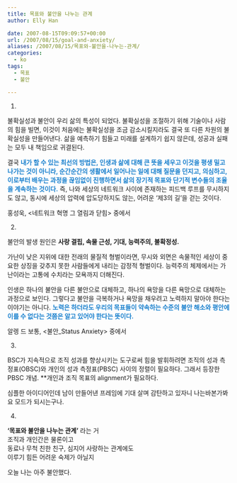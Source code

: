 ```yaml
---
title: 목표와 불안을 나누는 관계
author: Elly Han

date: 2007-08-15T09:09:57+00:00
url: /2007/08/15/goal-and-anxiety/
aliases: /2007/08/15/목표와-불안을-나누는-관계/
categories:
  - ko
tags:
  - 목표
  - 불안

---
```

1.

불확실성과 불안이 우리 삶의 특성이 되었다. 불확실성을 조절하기 위해 기술이나 사람의 힘을 빌면, 이것이 처음에는 불확실성을 조금 감소시킬지라도 결국 또 다른 차원의 불확실성을 만들어낸다. 삶을 예측하기 힘들고 미래를 설계하기 쉽지 않은데, 성공과 실패는 모두 내 책임으로 귀결된다.

  


결국 <FONT color="#177fcd"><STRONG>내가 할 수 있는 최선의 방법은, 인생과 삶에 대해 큰 뜻을 세우고 이것을 평생 밀고 나가는 것이 아니라, 순간순간의 생활에서 일어나는 일에 대해 질문을 던지고, 의심하고, 이로부터 배우는 과정을 끊임없이 진행하면서 삶의 장기적 목표와 단기적 변수들의 조율을 계속하는 것이다.</STRONG></FONT> 즉, 나와 세상의 네트워크 사이에 존재하는 피드백 루프를 무시하지도 않고, 동시에 세상의 압력에 압도당하지도 않는, 어려운 &#8216;제3의 길&#8217;을 걷는 것이다. 

홍성욱, <네트워크 혁명 그 열림과 닫힘> 중에서

2.

불안의 발생 원인은 **사랑 결핍, 속물 근성, 기대, 능력주의, 불확정성.**

가난이 낮은 지위에 대한 전래의 물질적 형벌이라면, 무시와 외면은 속물적인 세상이 중요한 상징을 갖추지 못한 사람들에게 내리는 감정적 형벌이다. 능력주의 체제에서는 가난이라는 고통에 수치라는 모욕까지 더해진다.

인생은 하나의 불안을 다른 불안으로 대체하고, 하나의 욕망을 다른 욕망으로 대체하는 과정으로 보인다. 그렇다고 불안을 극복하거나 욕망을 채우려고 노력하지 말아야 한다는 이야기는 아니다. <FONT color="#177fcd"><STRONG>노력은 하더라도 우리의 목표들이 약속하는 수준의 불안 해소와 평안에 이를 수 없다는 것쯤은 알고 있어야 한다는 뜻이다.</STRONG></FONT>

알렝 드 보통, <불안_Status Anxiety> 중에서

3.

BSC가 지속적으로 조직 성과를 향상시키는 도구로써 힘을 발휘하려면 조직의 성과 측정표(OBSC)와 개인의 성과 측정표(PBSC) 사이의 정렬이 필요하다. 그래서 등장한 PBSC 개념. **개인과 조직 목표의 alignment가 필요하다.</p> 

</STRONG>심플한 아이디어인데 남이 만들어낸 프레임에 기대 살며 감탄하고 있자니 나는바본가봐요 모드가 되시는구나.

4.

**&#8216;목표와 불안을 나누는 관계&#8217;** 라는 거  
조직과 개인간은 물론이고  
동료나 무척 친한 친구, 심지어 사랑하는 관계에도  
이루기 힘든 어려운 숙제가 아닐지

오늘 나는 아주 불안했다.</p>